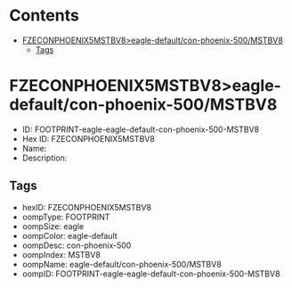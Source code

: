 



Contents
========

* [FZECONPHOENIX5MSTBV8>eagle-default/con-phoenix-500/MSTBV8](#fzeconphoenix5mstbv8eagle-defaultcon-phoenix-500mstbv8)
	* [Tags](#tags)

# FZECONPHOENIX5MSTBV8>eagle-default/con-phoenix-500/MSTBV8

- ID: FOOTPRINT-eagle-eagle-default-con-phoenix-500-MSTBV8
- Hex ID: FZECONPHOENIX5MSTBV8
- Name: 
- Description: 

## Tags

- hexID: FZECONPHOENIX5MSTBV8
- oompType: FOOTPRINT
- oompSize: eagle
- oompColor: eagle-default
- oompDesc: con-phoenix-500
- oompIndex: MSTBV8
- oompName: eagle-default/con-phoenix-500/MSTBV8
- oompID: FOOTPRINT-eagle-eagle-default-con-phoenix-500-MSTBV8
